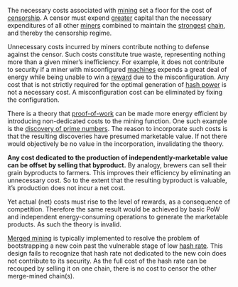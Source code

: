 The necessary costs associated with [mining](Glossary#mine) set a floor for the cost of [censorship](Glossary#censorship). A censor must expend [greater](Glossary#majority-hash-power) capital than the necessary expenditures of all other [miners](Glossary#miner) combined to maintain the [strongest](Glossary#strong) [chain](Glossary#chain), and thereby the censorship regime.

Unnecessary costs incurred by miners contribute nothing to defense against the censor. Such costs constitute true waste, representing nothing more than a given miner’s inefficiency. For example, it does not contribute to security if a miner with misconfigured [machines](Glossary#machine) expends a great deal of energy while being unable to win a [reward](Glossary#reward) due to the misconfiguration. Any cost that is not strictly required for the optimal generation of [hash power](Glossary#hash-power) is not a necessary cost. A misconfiguration cost can be eliminated by fixing the configuration.

There is a theory that [proof-of-work](Glossary#proof) can be made more energy efficient by introducing non-dedicated costs to the mining function. One such example is the [discovery of prime numbers](http://primecoin.io). The reason to incorporate such costs is that the resulting discoveries have presumed marketable value. If not there would objectively be no value in the incorporation, invalidating the theory.

**Any cost dedicated to the production of independently-marketable value can be offset by selling that byproduct.** By analogy, brewers can sell their grain byproducts to farmers. This improves their efficiency by eliminating an unnecessary cost. So to the extent that the resulting byproduct is valuable, it’s production does not incur a net cost.

Yet actual (net) costs must rise to the level of rewards, as a consequence of competition. Therefore the same result would be achieved by basic PoW and independent energy-consuming operations to generate the marketable products. As such the theory is invalid.

[Merged mining](https://eprint.iacr.org/2017/791.pdf) is typically implemented to resolve the problem of bootstrapping a new coin past the vulnerable stage of low [hash rate](Glossary#hash-rate). This design fails to recognize that hash rate not dedicated to the new coin does not contribute to its security. As the full cost of the hash rate can be recouped by selling it on one chain, there is no cost to censor the other merge-mined chain(s).